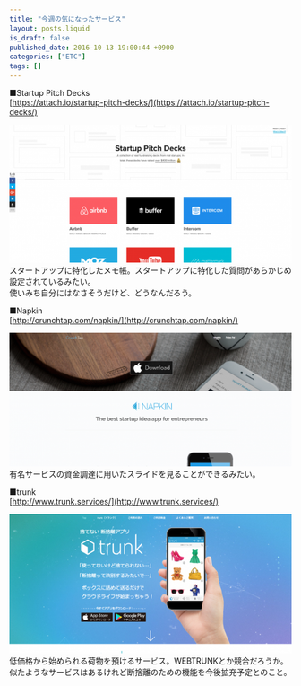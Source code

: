 ```yaml
---
title: "今週の気になったサービス"
layout: posts.liquid
is_draft: false
published_date: 2016-10-13 19:00:44 +0900
categories: ["ETC"]
tags: []
---
```


■Startup Pitch Decks  
[https://attach.io/startup-pitch-decks/](https://attach.io/startup-pitch-decks/)

 ![2016-10-13-01](/public/images/2017/09/28d9e-0riwgxghuatw5v-c9.png)スタートアップに特化したメモ帳。スタートアップに特化した質問があらかじめ設定されているみたい。  
使いみち自分にはなさそうだけど、どうなんだろう。

■Napkin  
[http://crunchtap.com/napkin/](http://crunchtap.com/napkin/)

 ![2016-10-13-02](/public/images/2017/09/6585f-0qyukbhvuwyjp_otx.png)有名サービスの資金調達に用いたスライドを見ることができるみたい。

■trunk  
[http://www.trunk.services/](http://www.trunk.services/)

 ![2016-10-1303](/public/images/2017/09/b727f-0nen6zaawq68yjtye.png)低価格から始められる荷物を預けるサービス。WEBTRUNKとか競合だろうか。  
似たようなサービスはあるけれど断捨離のための機能を今後拡充予定とのこと。


